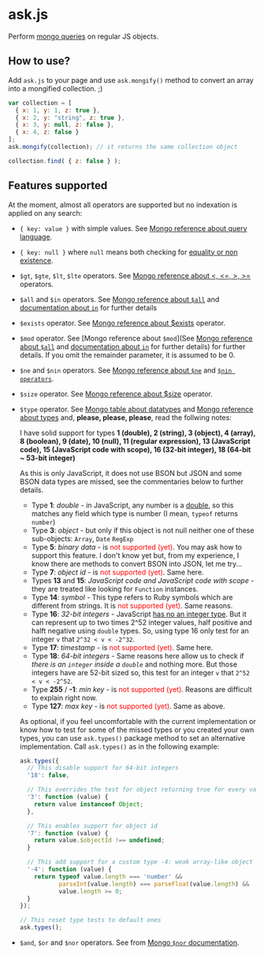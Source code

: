 # ask.js

Perform [mongo queries](http://www.mongodb.org/display/DOCS/Querying) on regular JS objects.

## How to use?

Add `ask.js` to your page and use `ask.mongify()` method to convert an array into a mongified collection. ;)

```javascript
var collection = [
  { x: 1, y: 1, z: true },
  { x: 2, y: "string", z: true },
  { x: 3, y: null, z: false },
  { x: 4, z: false }
];
ask.mongify(collection); // it returns the same collection object

collection.find( { z: false } );
```

## Features supported

At the moment, almost all operators are supported but no indexation is applied on any search:

  + `{ key: value }` with simple values. See [Mongo reference about query language](http://www.mongodb.org/display/DOCS/Mongo+Query+Language).
  + `{ key: null }` where `null` means both checking for [equality or non existence](http://www.mongodb.org/display/DOCS/Querying+and+nulls).
  + `$gt`, `$gte`, `$lt`, `$lte` operators. See [Mongo reference about <, <=, >, >=](http://www.mongodb.org/display/DOCS/Advanced+Queries#AdvancedQueries-%3C%2C%3C%3D%2C%3E%2C%3E%3D) operators.
  + `$all` and `$in` operators. See [Mongo reference about `$all`](http://www.mongodb.org/display/DOCS/Advanced+Queries#AdvancedQueries-%24all) and [documentation about `in`](http://www.mongodb.org/display/DOCS/Advanced+Queries#AdvancedQueries-%24in) for further details
  + `$exists` operator. See [Mongo reference about $exists](http://www.mongodb.org/display/DOCS/Advanced+Queries#AdvancedQueries-%24exists) operator.
  + `$mod` operator. See [Mongo reference about `$mod`](See [Mongo reference about `$all`](http://www.mongodb.org/display/DOCS/Advanced+Queries#AdvancedQueries-%24all) and [documentation about `in`](http://www.mongodb.org/display/DOCS/Advanced+Queries#AdvancedQueries-%24in) for further details) for further details. If you omit the remainder parameter, it is assumed to be 0.
  + `$ne` and `$nin` operators. See [Mongo reference about `$ne`](http://www.mongodb.org/display/DOCS/Advanced+Queries#AdvancedQueries-%24ne) and [`$nin operators`](http://www.mongodb.org/display/DOCS/Advanced+Queries#AdvancedQueries-%24nin).
  + `$size` operator. See [Mongo reference about $size](http://www.mongodb.org/display/DOCS/Advanced+Queries#AdvancedQueries-%24size) operator.
  + `$type` operator. See [Mongo table about datatypes](http://www.mongodb.org/display/DOCS/Advanced+Queries#AdvancedQueries-%24type) and [Mongo reference about types](http://www.mongodb.org/display/DOCS/Data+Types+and+Conventions) and, **please, please, please**, read the follwing notes:

     I have solid support for types **1 (double), 2 (string), 3 (object), 4 (array), 8 (boolean), 9 (date), 10 (null), 11 (regular expression), 13 (JavaScript code), 15 (JavaScript code with scope), 16 (32-bit integer), 18 (64-bit ~ 53-bit integer)**

     As this is only JavaScript, it does not use BSON but JSON and some BSON data types are missed, see the commentaries below to further details.

       + Type **1**: *double* - in JavaScript, any number is a [double](http://en.wikipedia.org/wiki/Double-precision_floating-point_format), so this matches any field which type is number (I mean, `typeof` returns `number`)
       + Type **3**: *object* - but only if this object is not null neither one of these sub-objects: `Array`, `Date` `RegExp`
       + Type **5**: *binary data* - is <span style="color: red;">not supported (yet)</span>. You may ask how to support this feature. I don't know yet but, from my experience, I know there are methods to convert BSON into JSON, let me try...
       + Type **7**: *object id* - is <span style="color: red;">not supported (yet)</span>. Same here.
       + Types **13** and **15**: *JavaScript code and JavaScript code with scope* - they are treated like looking for `Function` instances.
       + Type **14**: *symbol* - This type refers to Ruby symbols which are different from strings. It is <span style="color: red;">not supported (yet)</span>. Same reasons.
       + Type **16**: *32-bit integers* - JavaScript [has no an integer type](http://ecma262-5.com/ELS5_HTML.htm#Section_8.5). But it can represent up to two times 2^52 integer values, half positive and halft negative using `double` types. So, using type 16 only test for an integer `v` that `2^32 < v < -2^32`.
       + Type **17**: *timestamp* - is <span style="color: red;">not supported (yet)</span>. Same here.
       + Type **18**: *64-bit integers* - Same reasons here allow us to check if *there is an `integer` inside a `double`* and nothing more. But those integers have are 52-bit sized so, this test for an integer `v` that `2^52 < v < -2^52`.
       + Type **255** / **-1**: *min key* - is <span style="color: red;">not supported (yet)</span>. Reasons are difficult to explain right now.
       + Type **127**: *max key* - is <span style="color: red;">not supported (yet)</span>. Same as above.

    As optional, if you feel uncomfortable with the current implementation or know how to test for some of the missed types or you created your own types, you can use `ask.types()` package method to set an alternative implementation. Call `ask.types()` as in the following example:

    ```javascript
    ask.types({
      // This disable support for 64-bit integers
      '18': false,

      // This overrides the test for object returning true for every value instance of Object
      '3': function (value) {
        return value instanceof Object;
      },

      // This enables support for object id
      '7': function (value) {
        return value.$objectId !== undefined;
      }

      // This add support for a custom type -4: weak array-like object
      '-4': function (value) {
        return typeof value.length === 'number' &&
               parseInt(value.length) === parseFloat(value.length) &&
               value.length >= 0;
      }
    });

    // This reset type tests to default ones
    ask.types();
    ```

  + `$and`, `$or` and `$nor` operators. See from [Mongo `$nor` documentation](http://www.mongodb.org/display/DOCS/Advanced+Queries#AdvancedQueries-%24nor).
